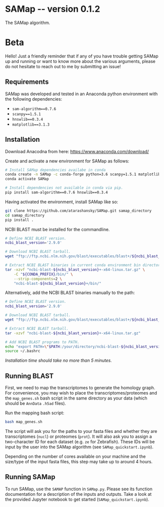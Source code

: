 # SAMap -- version 0.1.2
The SAMap algorithm.

# Beta
Hello! Just a friendly reminder that if any of you have trouble getting SAMap up and running or want to know more about the various arguments, please do not hesitate to reach out to me by submitting an issue!

## Requirements
SAMap was developed and tested in an Anaconda python environment with the following dependencies:
 - `sam-algorithm==0.7.6`
 - `scanpy==1.5.1`
 - `hnswlib==0.3.4`
 - `matplotlib==3.1.3`

## Installation

Download Anacodna from here:
    https://www.anaconda.com/download/

Create and activate a new environment for SAMap as follows:

```bash
# Install SAMap dependencies availabe in conda
conda create -n SAMap -c conda-forge python=3.6 scanpy=1.5.1 matplotlib=3.1.3 pip pybind11 h5py leidenalg python-igraph texttable
conda activate SAMap

# Install dependencies not available in conda via pip.
pip install sam-algorithm==0.7.6 hnswlib==0.3.4
```

Having activated the environment, install SAMap like so:


```bash
git clone https://github.com/atarashansky/SAMap.git samap_directory
cd samap_directory
pip install .
```

NCBI BLAST must be installed for the commandline.

```bash
# Define NCBI BLAST version.
ncbi_blast_version='2.9.0'

# Download NCBI BLAST tarball.
wget "ftp://ftp.ncbi.nlm.nih.gov/blast/executables/blast+/${ncbi_blast_version}/ncbi-blast-${ncbi_blast_version}+-x64-linux.tar.gz"

# Extract NCBI BLAST binaries in current conda environment bin directory.
tar -xzvf "ncbi-blast-${ncbi_blast_version}+-x64-linux.tar.gz" \
    -C "${CONDA_PREFIX}/bin/" \
    --strip-components=2 \
    "ncbi-blast-${ncbi_blast_version}+/bin/"
```

Alternatively, add the NCBI BLAST binaries manually to the path:

```bash
# Define NCBI BLAST version.
ncbi_blast_version='2.9.0'

# Download NCBI BLAST tarball.
wget "ftp://ftp.ncbi.nlm.nih.gov/blast/executables/blast+/${ncbi_blast_version}/ncbi-blast-${ncbi_blast_version}+-x64-linux.tar.gz"

# Extract NCBI BLAST tarball.
tar -xzvf "ncbi-blast-${ncbi_blast_version}+-x64-linux.tar.gz"

# Add NCBI BLAST programs to PATH.
echo "export PATH=\"$PATH:/your/directory/ncbi-blast-${ncbi_blast_version}+/bin\"" >> ~/.bashrc
source ~/.bashrc
```

*Installation time should take no more than 5 minutes.*

## Running BLAST

First, we need to map the transcriptomes to generate the homology graph. For convenience, you may wish to place the transcriptomes/proteomes and the `map_genes.sh` bash script in the same directory as your data (which should be `AnnData` `.h5ad` files).

Run the mapping bash script:

```bash
bash map_genes.sh
```

The script will ask you for the paths to your fasta files and whether they are transcriptomes (`nucl`) or proteomes (`prot`). It will also ask you to assign a two-character ID for each dataset (e.g. `ze` for Zebrafish). These IDs will be input by the user into the SAMap algorithm (see `SAMap_quickstart.ipynb`).

Depending on the number of cores available on your machine and the size/type of the input fasta files, this step may take up to around 4 hours.

## Running SAMap

To run SAMap, use the `SAMAP` function in `SAMap.py`. Please see its function documentation for a description of the inputs and outputs. Take a look at the provided Jupyter notebook to get started (`SAMap_quickstart.ipynb`).
